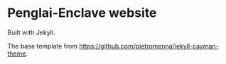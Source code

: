 # Penglai-Enclave website 

Built with Jekyll.

The base template from https://github.com/pietromenna/jekyll-cayman-theme.


